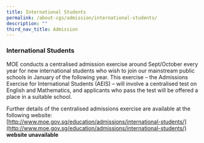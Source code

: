 ```yaml
---
title: International Students
permalink: /about-cgs/admission/international-students/
description: ""
third_nav_title: Admission
---
```

### **International Students**
MOE conducts a centralised admission exercise around Sept/October every year for new international students who wish to join our mainstream public schools in January of the following year. This exercise – the Admissions Exercise for International Students (AEIS) – will involve a centralised test on English and Mathematics, and applicants who pass the test will be offered a place in a suitable school.

Further details of the centralised admissions exercise are available at the following website:<br>
[http://www.moe.gov.sg/education/admissions/international-students/](http://www.moe.gov.sg/education/admissions/international-students/)
 **website unavailable**